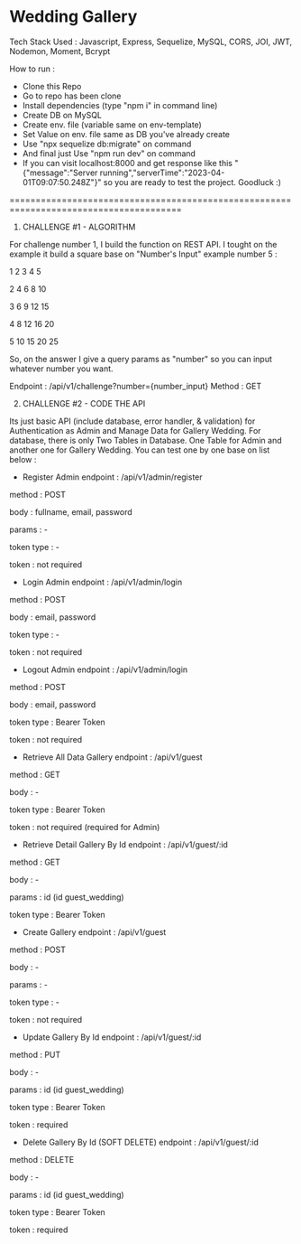 # Wedding Gallery

Tech Stack Used : Javascript, Express, Sequelize, MySQL, CORS, JOI, JWT, Nodemon, Moment, Bcrypt

How to run :
- Clone this Repo
- Go to repo has been clone
- Install dependencies (type "npm i" in command line)
- Create DB on MySQL
- Create env. file (variable same on env-template)
- Set Value on env. file same as DB you've already create
- Use "npx sequelize db:migrate" on command
- And final just Use "npm run dev" on command
- If you can visit localhost:8000 and get response like this "{"message":"Server running","serverTime":"2023-04-01T09:07:50.248Z"}" so you are ready to test the project. Goodluck :)

=======================================================================================

1. CHALLENGE #1 - ALGORITHM

For challenge number 1, I build the function on REST API.
I tought on the example it build a square base on "Number's Input"
example number 5 : 

1 2 3 4 5

2 4 6 8 10

3 6 9 12 15

4 8 12 16 20

5 10 15 20 25

So, on the answer I give a query params as "number" so you can input whatever number you want.

Endpoint : /api/v1/challenge?number={number_input}
Method : GET


2. CHALLENGE #2 - CODE THE API

Its just basic API (include database, error handler, & validation) for Authentication as Admin and Manage Data for Gallery Wedding. For database, there is only Two Tables in Database. One Table for Admin and another one for Gallery Wedding. You can test one by one base on list below : 

* Register Admin
endpoint : /api/v1/admin/register

method : POST

body : fullname, email, password

params : -

token type : -

token : not required

* Login Admin
endpoint : /api/v1/admin/login

method : POST

body : email, password

token type : -

token : not required

* Logout Admin
endpoint : /api/v1/admin/login

method : POST

body : email, password

token type : Bearer Token

token : not required

* Retrieve All Data Gallery
endpoint : /api/v1/guest

method : GET

body : -

token type : Bearer Token

token : not required (required for Admin)

* Retrieve Detail Gallery By Id
endpoint : /api/v1/guest/:id

method : GET

body : -

params : id (id guest_wedding)

token type : Bearer Token

* Create Gallery
endpoint : /api/v1/guest

method : POST

body : -

params : -

token type : -

token : not required

* Update Gallery By Id
endpoint : /api/v1/guest/:id

method : PUT

body : -

params : id (id guest_wedding)

token type : Bearer Token

token : required

* Delete Gallery By Id (SOFT DELETE)
endpoint : /api/v1/guest/:id

method : DELETE

body : -

params : id (id guest_wedding)

token type : Bearer Token

token : required
